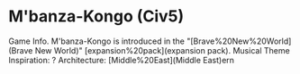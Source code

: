 # M'banza-Kongo (Civ5)

Game Info.
M'banza-Kongo is introduced in the "[Brave%20New%20World](Brave New World)" [expansion%20pack](expansion pack).
Musical Theme Inspiration: ?
Architecture: [Middle%20East](Middle East)ern